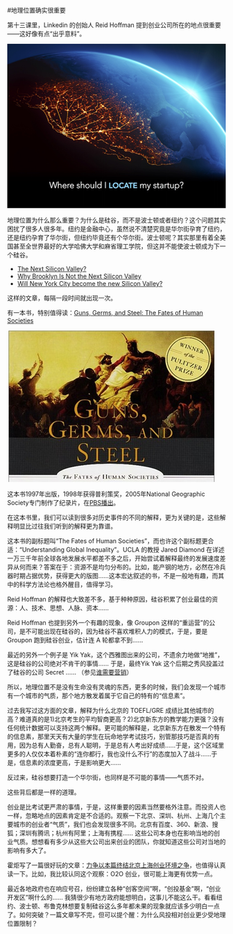 #地理位置确实很重要

第十三课里，Linkedin 的创始人 Reid Hoffman 提到创业公司所在的地点很重要——这好像有点“出乎意料”。

![](rsc/location-does-matter.jpg)

地理位置为什么那么重要？为什么是硅谷，而不是波士顿或者纽约？这个问题其实困扰了很多人很多年。纽约是金融中心，虽然说不清楚究竟是华尔街孕育了纽约，还是纽约孕育了华尔街，但纽约毕竟还有个华尔街。波士顿呢？其实那里有着全美国甚至全世界最好的大学哈佛大学和麻省理工学院，但这并不能使波士顿成为下一个硅谷。

* [The Next Silicon Valley?](http://www.usnews.com/news/college-of-tomorrow/articles/2015/04/01/the-next-silicon-valley)
* [Why Brooklyn Is Not the Next Silicon Valley](http://www.slate.com/blogs/future_tense/2015/01/14/etsy_ipo_and_nyc_startups_brooklyn_is_a_tech_hub_but_it_s_no_silicon_valley.html)
* [Will New York City become the new Silicon Valley?](http://nypost.com/2014/08/16/will-new-york-city-become-the-new-silicon-valley/)

这样的文章，每隔一段时间就出现一次。

有一本书，特别值得读：[Guns, Germs, and Steel: The Fates of Human Societies](http://en.wikipedia.org/wiki/Guns,_Germs,_and_Steel)

![](rsc/GUNS-GERMS-STEEL.jpg)

这本书1997年出版，1998年获得普利策奖，2005年National Geographic Society专门制作了纪录片，在[PBS播出](http://www.pbs.org/gunsgermssteel/)。 

在这本书里，我们可以读到很多对历史事件的不同的解释，更为关键的是，这些解释明显比过往我们听到的解释更为靠谱。

这本书的副标题叫“The Fates of Human Societies”，而也许这个副标题更合适：“Understanding Global Inequality”。UCLA 的教授 Jared Diamond 在详述一万三千年前全球各地发展水平都差不多之后，开始尝试着解释最终的发展速度差异从何而来？答案在于：资源不是均匀分布的。比如，能产钢的地方，必然在冷兵器时期占据优势，获得更大的版图……这本宏达叙述的书，不是一般地有趣，而其中的科学方法论也格外醒目，值得学习。

Reid Hoffman 的解释也大致差不多，基于种种原因，硅谷积累了创业最佳的资源：人、技术、思想、人脉、资本……

Reid Hoffman 也提到另外一个有趣的现象，像 Groupon 这样的“重运营”的公司，是不可能出现在硅谷的，因为硅谷不喜欢堆积人力的模式，于是，要是 Groupon 跑到硅谷创业，估计连 A 轮都拿不到……

最近的另外一个例子是 Yik Yak，这个西雅图出来的公司，不遗余力地做“地推”，这是硅谷的公司绝对不肯干的事情…… 于是，最终Yik Yak 这个后期之秀风投盖过了硅谷的公司 Secret …… （参见[谁需要营销](who-needs-marketing.html)）

所以，地理位置不是没有生命没有灵魂的东西，更多的时候，我们会发现一个城市有一个城市的气质，那个地方散发着属于它自己的特有的“信息素”。

过去我写过这方面的文章，解释为什么北京的 TOEFL/GRE 成绩比其他城市的高？难道真的是1)北京考生的平均智商更高？2)北京新东方的教学能力更强？没有任何统计数据可以支持这两个解释。更可能的解释是，北京新东方在散发一个特有的信息素，那里天天有大量的学生在玩命地学考试技巧，别管那技巧是否真的有用，因为总有人勤奋，总有人聪明，于是总有人考出好成绩……于是，这个区域里更多的人仅仅本着朴素的“连你都行，我也没什么不行”的态度加入了战斗……于是，信息素的浓度更高，于是影响更大……

反过来，硅谷想要打造一个华尔街，也同样是不可能的事情——气质不对。

这些背后都是一样的道理。

创业是比考试更严肃的事情，于是，这样重要的因素当然要格外注意。而投资人也一样，忽略地点的因素肯定是不合适的。观察一下北京、深圳、杭州、上海几个主要城市的创业者“气质”，我们也会发现很多不同。北京有百度、360、新浪、搜狐；深圳有腾讯；杭州有阿里；上海有携程…… 这些公司本身也在影响当地的创业气质。想想看有多少从这些大公司出来创业的团队，你就知道这些公司对当地的影响有多大了。

霍炬写了一篇很好玩的文章：[力争以本篇终结北京上海创业环境之争](http://h.devep.net/li-zheng-yi-ben-pian-zhong-jie-bei-jing-shang-hai-chuang-ye-huan-jing-zhi-zheng/)，也值得认真读一下。比如，我比较认同这个观察：O2O 创业，很可能上海更有优势一点。

最近各地政府也在响应号召，纷纷建立各种“创客空间”啊，“创投基金”啊，“创业开发区”啊什么的…… 我猜很少有地方政府能想明白，这事儿不能这么干。看看纽约、波士顿、布鲁克林想要复制硅谷这么多年都未果的现象就应该多少明白一点了。如何突破？一篇文章写不完，但可以提个醒：为什么风投相对创业更少受地理位置限制？






















